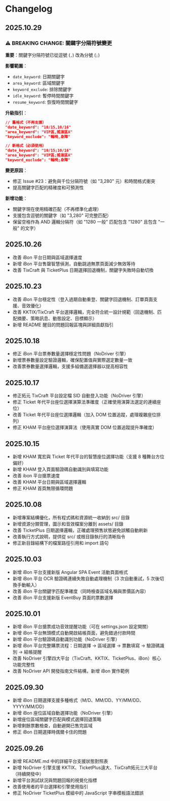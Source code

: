 # Changelog

## 2025.10.29

### ⚠️ BREAKING CHANGE: 關鍵字分隔符號變更

**重要**：關鍵字分隔符號已從逗號 (`,`) 改為分號 (`;`)

**影響範圍**：
- `date_keyword`: 日期關鍵字
- `area_keyword`: 區域關鍵字
- `keyword_exclude`: 排除關鍵字
- `idle_keyword`: 暫停時間關鍵字
- `resume_keyword`: 恢復時間關鍵字

**升級指引**：
```json
// 舊格式（不再支援）
"date_keyword": "10/15,10/16"
"area_keyword": "VIP區,搖滾區A"
"keyword_exclude": "輪椅,身障"

// 新格式（必須使用）
"date_keyword": "10/15;10/16"
"area_keyword": "VIP區;搖滾區A"
"keyword_exclude": "輪椅;身障"
```

**變更原因**：
- 修正 Issue #23：避免與千位分隔符號（如 "3,280" 元）和時間格式衝突
- 提高關鍵字匹配的精確度和可預測性

**新增功能**：
- 關鍵字現在使用精確匹配（不再標準化處理）
- 支援包含逗號的關鍵字（如 "3,280" 可完整匹配）
- 保留空格作為 AND 邏輯分隔符（如 "1280 一般" 匹配包含 "1280" 且包含 "一般" 的文字）

## 2025.10.26

- 改善 iBon 平台日期與區域選擇速度
- 新增 iBon 平台售罄智慧偵測，自動跳過無票頁面減少無效等待
- 改善 TixCraft 與 TicketPlus 日期選擇回退機制，關鍵字失敗時自動切換

## 2025.10.23

- 改善 iBon 平台穩定性（登入過期自動重登、關鍵字回退機制、訂單頁面支援、音效優化）
- 改善 KKTIX/TixCraft 平台選擇邏輯，完全符合統一設計規範（回退機制、匹配摘要、策略訊息、動態設定、目標顯示）
- 新增 README 醒目的問題回報區塊與詳細貢獻指引

## 2025.10.18

- 修正 iBon 平台票券數量選擇穩定性問題（NoDriver 引擎）
- 新增票券數量設定驗證邏輯，確保配置值與實際選定數量一致
- 改善票券數量選擇邏輯，支援多組備選選擇器以提高相容性

## 2025.10.17

- 修正拓元 TixCraft 平台設定檔 SID 自動登入功能（NoDriver 引擎）
- 修正 Ticket 年代平台座位選擇演算法準確度（正確使用演算法選定的連續座位）
- 改善 Ticket 年代平台座位選擇邏輯（加入 DOM 位置追蹤，處理複雜座位排列）
- 修正 KHAM 平台座位選擇演算法（使用真實 DOM 位置追蹤提升準確度）

## 2025.10.15

- 新增 KHAM 寬宏與 Ticket 年代平台的智慧座位選擇功能（支援 8 種舞台方位偏好）
- 新增 KHAM 登入頁面驗證碼自動識別與填寫功能
- 改善 ibon 平台搶票速度
- 改善 KHAM 平台日期與區域選擇邏輯
- 修正 KHAM 首頁無限循環問題

## 2025.10.08

- 新增專案結構優化，所有程式碼和資源統一收納到 src/ 目錄
- 新增資源分類管理，圖示和音效檔案分離到 assets/ 目錄
- 改善 TicketPlus 日期選擇邏輯，正確處理預售狀態避免誤觸自動刷新
- 改善執行方式說明，提供從 src/ 或根目錄執行的清晰指令
- 修正新目錄結構下的檔案路徑引用和 import 語句

## 2025.10.03

- 新增 iBon 平台支援新版 Angular SPA Event 活動頁面格式
- 新增 iBon 平台 OCR 驗證碼連續失敗自動處理機制（3 次自動重試，5 次後切換手動輸入）
- 改善 iBon 平台關鍵字匹配準確度（同時檢查區域名稱與票價區內容）
- 改善 iBon 平台支援新版 EventBuy 頁面的票數選擇

## 2025.10.01

- 新增 iBon 平台搶票成功音效提醒功能（可在 settings.json 設定開關）
- 新增 iBon 平台無頭模式自動開啟結帳頁面，避免錯過付款時間
- 新增 iBon 平台驗證碼自動識別功能（NoDriver 引擎）
- 新增 iBon 平台完整購票流程：日期選擇 → 區域選擇 → 票數填寫 → 驗證碼識別 → 結帳提醒
- 改善 NoDriver 引擎四大平台（TixCraft、KKTIX、TicketPlus、iBon）核心功能完整性
- 改善 NoDriver API 開發指南文件結構，新增 iBon 實作範例

## 2025.09.30

- 新增 iBon 日期選擇支援多種格式（M/D、MM/DD、YY/MM/DD、YYYY/MM/DD）
- 新增 iBon 座位區域自動選擇功能（NoDriver 引擎）
- 新增座位區域關鍵字匹配與模式選擇回退策略
- 新增剩餘票數檢查，自動避開已售完區域
- 修正 iBon 日期選擇時偶爾卡住的問題

## 2025.09.26

- 新增 README.md 中的詳細平台支援狀態對照表
- 新增 NoDriver 引擎支援 KKTIX、TicketPlus遠大、TixCraft拓元三大平台（持續開發中）
- 新增平台測試狀況與問題回報的視覺化指標
- 改善使用者的平台選擇和引擎使用指引
- 修正 NoDriver TicketPlus 模組中的 JavaScript 字串模板語法錯誤

